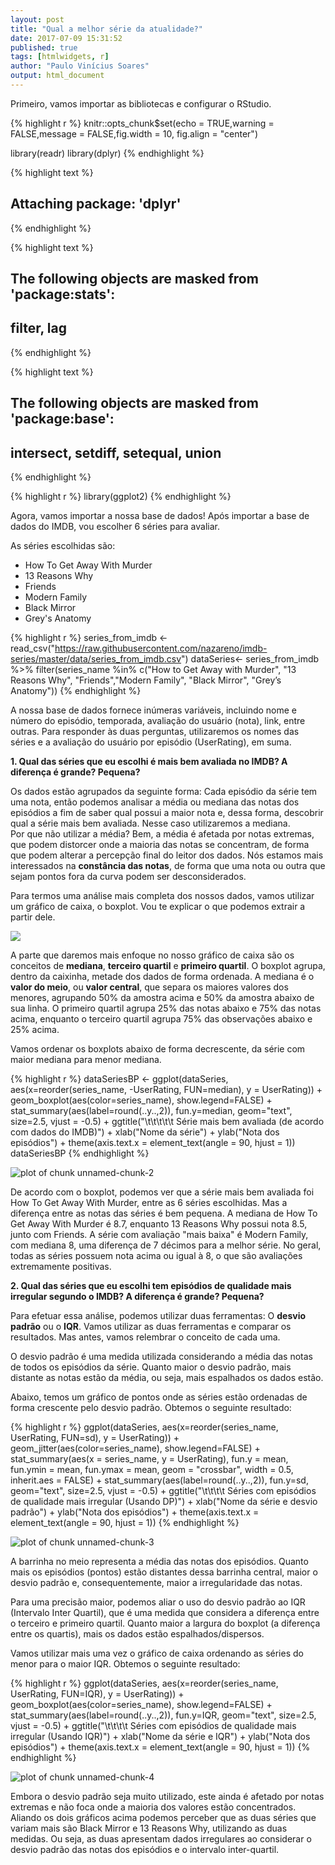 ```yaml
---
layout: post
title: "Qual a melhor série da atualidade?"
date: 2017-07-09 15:31:52
published: true
tags: [htmlwidgets, r]
author: "Paulo Vinícius Soares"
output: html_document
---
```


Primeiro, vamos importar as bibliotecas e configurar o RStudio.

{% highlight r %}
knitr::opts_chunk$set(echo = TRUE,warning = FALSE,message = FALSE,fig.width = 10, fig.align = "center")

library(readr)
library(dplyr)
{% endhighlight %}



{% highlight text %}
## 
## Attaching package: 'dplyr'
{% endhighlight %}



{% highlight text %}
## The following objects are masked from 'package:stats':
## 
##     filter, lag
{% endhighlight %}



{% highlight text %}
## The following objects are masked from 'package:base':
## 
##     intersect, setdiff, setequal, union
{% endhighlight %}



{% highlight r %}
library(ggplot2)
{% endhighlight %}

Agora, vamos importar a nossa base de dados!
Após importar a base de dados do IMDB, vou escolher 6 séries para avaliar.

As séries escolhidas são:

  * How To Get Away With Murder
  * 13 Reasons Why
  * Friends
  * Modern Family
  * Black Mirror
  * Grey's Anatomy
  

{% highlight r %}
series_from_imdb <- read_csv("https://raw.githubusercontent.com/nazareno/imdb-series/master/data/series_from_imdb.csv")
dataSeries<- series_from_imdb %>% filter(series_name %in% c("How to Get Away with Murder", "13 Reasons Why", "Friends","Modern Family", "Black Mirror", "Grey’s Anatomy"))
{% endhighlight %}

A nossa base de dados fornece inúmeras variáveis, incluindo nome e número do episódio, temporada, avaliação do usuário (nota), link, entre outras. Para responder às duas perguntas, utilizaremos os nomes das séries e a avaliação do usuário por episódio (UserRating), em suma.

**1. Qual das séries que eu escolhi é mais bem avaliada no IMDB? A diferença é grande? Pequena?**

Os dados estão agrupados da seguinte forma: Cada episódio da série tem uma nota, então podemos analisar a média ou mediana das notas dos episódios a fim de saber qual possui a maior nota e, dessa forma, descobrir qual a série mais bem avaliada. Nesse caso utilizaremos a mediana.    
Por que não utilizar a média? Bem, a média é afetada por notas extremas, que podem distorcer onde a maioria das notas se concentram, de forma que podem alterar a percepção final do leitor dos dados. Nós estamos mais interessados na **constância das notas**, de forma que uma nota ou outra que sejam pontos fora da curva podem ser desconsiderados.

Para termos uma análise mais completa dos nossos dados, vamos utilizar um gráfico de caixa, o boxplot. Vou te explicar o que podemos extrair a partir dele.

<img src="/data-science-ad1/figure/source/lab01/images/howtoreadboxplot.png" style="display: block; margin: auto;" />

A parte que daremos mais enfoque no nosso gráfico de caixa são os conceitos de **mediana**, **terceiro quartil** e **primeiro quartil**. O boxplot agrupa, dentro da caixinha, metade dos dados de forma ordenada. A mediana é o **valor do meio**, ou **valor central**, que separa os maiores valores dos menores, agrupando 50% da amostra acima e 50% da amostra abaixo de sua linha. O primeiro quartil agrupa 25% das notas abaixo e 75% das notas acima, enquanto o terceiro quartil agrupa 75% das observações abaixo e 25% acima.


Vamos ordenar os boxplots abaixo de forma decrescente, da série com maior mediana para menor mediana.

{% highlight r %}
dataSeriesBP <- ggplot(dataSeries, aes(x=reorder(series_name, -UserRating, FUN=median), y = UserRating)) + geom_boxplot(aes(color=series_name), show.legend=FALSE) +  stat_summary(aes(label=round(..y..,2)), fun.y=median, geom="text", size=2.5, vjust = -0.5) + ggtitle("\t\t\t\t\t Série mais bem avaliada (de acordo com dados do IMDB)") + xlab("Nome da série") + ylab("Nota dos episódios") + theme(axis.text.x = element_text(angle = 90, hjust = 1))
dataSeriesBP
{% endhighlight %}

<img src="/data-science-ad1/figure/source/lab01/checkpoint1/2017-19-05-LAB01Markdown/unnamed-chunk-2-1.png" title="plot of chunk unnamed-chunk-2" alt="plot of chunk unnamed-chunk-2" style="display: block; margin: auto;" />

De acordo com o boxplot, podemos ver que a série mais bem avaliada foi How To Get Away With Murder, entre as 6 séries escolhidas. Mas a diferença entre as notas das séries é bem pequena. A mediana de How To Get Away With Murder é 8.7, enquanto 13 Reasons Why possui nota 8.5, junto com Friends. A série com avaliação "mais baixa" é Modern Family, com mediana 8, uma diferença de 7 décimos para a melhor série. No geral, todas as séries possuem nota acima ou igual à 8, o que são avaliações extremamente positivas.    



**2. Qual das séries que eu escolhi tem episódios de qualidade mais irregular segundo o IMDB? A diferença é grande? Pequena?**

Para efetuar essa análise, podemos utilizar duas ferramentas: O **desvio padrão** ou o **IQR**. Vamos utilizar as duas ferramentas e comparar os resultados. Mas antes, vamos relembrar o conceito de cada uma.

O desvio padrão é uma medida utilizada considerando a média das notas de todos os episódios da série. Quanto maior o desvio padrão, mais distante as notas estão da média, ou seja, mais espalhados os dados estão.

Abaixo, temos um gráfico de pontos onde as séries estão ordenadas de forma crescente pelo desvio padrão. Obtemos o seguinte resultado:


{% highlight r %}
ggplot(dataSeries, aes(x=reorder(series_name, UserRating, FUN=sd), y = UserRating)) + geom_jitter(aes(color=series_name), show.legend=FALSE) + stat_summary(aes(x = series_name, y = UserRating), fun.y = mean, fun.ymin = mean, fun.ymax = mean, geom = "crossbar", width = 0.5, inherit.aes = FALSE) + stat_summary(aes(label=round(..y..,2)), fun.y=sd, geom="text", size=2.5, vjust = -0.5) + ggtitle("\t\t\t\t Séries com episódios de qualidade mais irregular (Usando DP)") + xlab("Nome da série e desvio padrão") + ylab("Nota dos episódios") + theme(axis.text.x = element_text(angle = 90, hjust = 1))
{% endhighlight %}

<img src="/data-science-ad1/figure/source/lab01/checkpoint1/2017-19-05-LAB01Markdown/unnamed-chunk-3-1.png" title="plot of chunk unnamed-chunk-3" alt="plot of chunk unnamed-chunk-3" style="display: block; margin: auto;" />

A barrinha no meio representa a média das notas dos episódios. Quanto mais os episódios (pontos) estão distantes dessa barrinha central, maior o desvio padrão e, consequentemente, maior a irregularidade das notas.

Para uma precisão maior, podemos aliar o uso do desvio padrão ao IQR (Intervalo Inter Quartil), que é uma medida que considera a diferença entre o terceiro e primeiro quartil. Quanto maior a largura do boxplot (a diferença entre os quartis), mais os dados estão espalhados/dispersos.

Vamos utilizar mais uma vez o gráfico de caixa ordenando as séries do menor para o maior IQR. Obtemos o seguinte resultado:


{% highlight r %}
ggplot(dataSeries, aes(x=reorder(series_name, UserRating, FUN=IQR), y = UserRating)) + geom_boxplot(aes(color=series_name), show.legend=FALSE) + stat_summary(aes(label=round(..y..,2)), fun.y=IQR, geom="text", size=2.5, vjust = -0.5) + ggtitle("\t\t\t\t Séries com episódios de qualidade mais irregular (Usando IQR)") + xlab("Nome da série e IQR") + ylab("Nota dos episódios") + theme(axis.text.x = element_text(angle = 90, hjust = 1))
{% endhighlight %}

<img src="/data-science-ad1/figure/source/lab01/checkpoint1/2017-19-05-LAB01Markdown/unnamed-chunk-4-1.png" title="plot of chunk unnamed-chunk-4" alt="plot of chunk unnamed-chunk-4" style="display: block; margin: auto;" />

Embora o desvio padrão seja muito utilizado, este ainda é afetado por notas extremas e não foca onde a maioria dos valores estão concentrados.  Aliando os dois gráficos acima podemos perceber que as duas séries que variam mais são Black Mirror e 13 Reasons Why, utilizando as duas medidas. Ou seja, as duas apresentam dados irregulares ao considerar o desvio padrão das notas dos episódios e o intervalo inter-quartil.     




